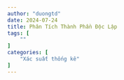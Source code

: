 ```yaml
---
author: "duongtd"
date: 2024-07-24
title: Phân Tích Thành Phần Độc Lập
tags: [
    ""
]
categories: [
    "Xác suất thống kê"
]
---
```


